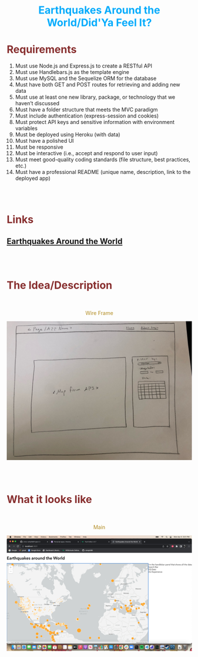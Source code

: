 <h1 align="center" style= "color:#00acfc">Earthquakes Around the World/Did'Ya Feel It?</h1> 

<h1 style= "color:#883030">Requirements</h1>
<p align= "center">
<ol>
<li>Must use Node.js and Express.js to create a RESTful API</li>
<li>Must use Handlebars.js as the template engine</li>
<li>Must use MySQL and the Sequelize ORM for the database</il>
<li>Must have both GET and POST routes for retrieving and adding new data</li>
<li>Must use at least one new library, package, or technology that we haven’t discussed</li>
<li>Must have a folder structure that meets the MVC paradigm</li>
<li>Must include authentication (express-session and cookies)</li>
<li>Must protect API keys and sensitive information with environment variables</li>
<li>Must be deployed using Heroku (with data)</li>
<li>Must have a polished UI</li>
<li>Must be responsive</li>
<li>Must be interactive (i.e., accept and respond to user input)</li>
<li>Must meet good-quality coding standards (file structure, best practices, etc.)</li>
<li>Must have a professional README (unique name, description, link to the deployed app)</li>
</ol>
</p>
<br>
<br>


<h1 style= "color:#883030">Links</h1>


 ## [Earthquakes Around the World](https://github.com/chris-reilly99/Project-2)
<br>
<br>



<h1 style= "color:#883030">The Idea/Description</h1>

<br>


<p align= "center" style= "color:#b38d25">Wire Frame</p>

![Wire Frame](/public/images/FullSizeRender.jpeg)

<br>

<br>



<h1 style= "color:#883030">What it looks like</h1>


<br>

<p align= "center" style= "color:#b38d25">Main</p>

![Earthquake's Around the World](/public/images/MainApp.png)

<br>

